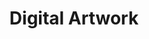 ---
galleryorder: 4
thumb_path: /img/portfolio/DigitalArt400x400.jpg
image_path: /img/portfolio/DigitalArt/02.jpg
title: Digital Artwork
galleryname: DigitalArt
description: Transcending photography.
---